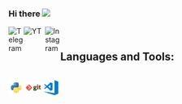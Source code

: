 ### Hi there <img src="https://media.giphy.com/media/J60klcdfVdpryi1u78/giphy.gif"  width="75px">
<a href="https://t.me/haxahx">
  <img align="left" alt="Telegram" width="30px"src="https://media.giphy.com/media/ZcdZ7ldgeIhfesqA6E/giphy.gif"/>
</a>
<a href="https://www.youtube.com/channel/UCIgXF8t4Ow-y0Hi27MNDfHA?view_as=subscriber">
  <img align="left" alt="YT" width="42px"src="https://media.giphy.com/media/j0Fks3yUAGX0qmjuto/giphy.gif"/>
</a>
<a href="https://www.instagram.com/tadaborisu/">
  <img align="left" alt="Instagram" width="30px"src="https://media.giphy.com/media/SwyH7oWi2vhkOjCwiJ/giphy.gif"/>
</a>
<br/>

## Languages and Tools: 
<br/>
<code><img height="30" src="https://raw.githubusercontent.com/github/explore/80688e429a7d4ef2fca1e82350fe8e3517d3494d/topics/python/python.png"></code>
<code><img height="30" src="https://raw.githubusercontent.com/github/explore/80688e429a7d4ef2fca1e82350fe8e3517d3494d/topics/git/git.png"></code>
<code><img height="30" src="https://raw.githubusercontent.com/github/explore/80688e429a7d4ef2fca1e82350fe8e3517d3494d/topics/visual-studio-code/visual-studio-code.png"></code>
